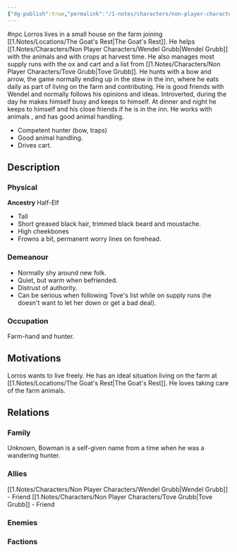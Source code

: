 ```yaml
---
{"dg-publish":true,"permalink":"/1-notes/characters/non-player-characters/lorros-bowman/"}
---
```


#npc 
Lorros lives in a small house on the farm joining [[1.Notes/Locations/The Goat's Rest\|The Goat's Rest]]. He helps [[1.Notes/Characters/Non Player Characters/Wendel Grubb\|Wendel Grubb]] with the animals and with crops at harvest time. He also manages most supply runs with the ox and cart and a list from [[1.Notes/Characters/Non Player Characters/Tove Grubb\|Tove Grubb]].
He hunts with a bow and arrow, the game normally ending up in the stew in the inn, where he eats daily as part of living on the farm and contributing. He is good friends with Wendel and normally follows his opinions and ideas. Introverted, during the day he makes himself busy and keeps to himself. At dinner and night he keeps to himself and his close friends if he is in the inn. 
He works with animals , and has good animal handling. 
* Competent hunter (bow, traps)
* Good animal handling.
* Drives cart.

## Description
### Physical
**Ancestry** Half-Elf
* Tall
* Short greased black hair, trimmed black beard and moustache.
* High cheekbones
* Frowns a bit, permanent worry lines on forehead. 

### Demeanour
* Normally shy around new folk.
* Quiet, but warm when befriended.
* Distrust of authority.
* Can be serious when following Tove's list while on supply runs (he doesn't want to let her down or get a bad deal).
### Occupation
Farm-hand and hunter.
## Motivations
Lorros wants to live freely. He has an ideal situation living on the farm at [[1.Notes/Locations/The Goat's Rest\|The Goat's Rest]]. He loves taking care of the farm animals.

## Relations
### Family
Unknown, Bowman is a self-given name from a time when he was a wandering hunter.
### Allies
[[1.Notes/Characters/Non Player Characters/Wendel Grubb\|Wendel Grubb]] - Friend
[[1.Notes/Characters/Non Player Characters/Tove Grubb\|Tove Grubb]] - Friend
### Enemies
### Factions

 
